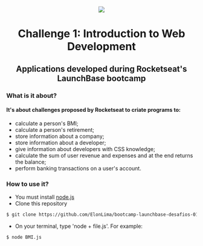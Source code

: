 <h1 align="center">
    <img src="https://camo.githubusercontent.com/268b1344409fac98c4eeda520482b6910c4ddcba/68747470733a2f2f73746f726167652e676f6f676c65617069732e636f6d2f676f6c64656e2d77696e642f626f6f7463616d702d6c61756e6368626173652f6c6f676f2e706e67">
</h1>

<h1 align="center">
    Challenge 1: Introduction to Web Development
</h1>

<h2 align="center">Applications developed during Rocketseat's LaunchBase bootcamp</h2>

###  What is it about?
#### It's about challenges proposed by Rocketseat to criate programs to:
- calculate a person's BMI;
- calculate a person's retirement;
- store information about a company;
- store information about a developer;
- give information about developers with CSS knowledge;
- calculate the sum of user revenue and expenses and at the end returns the balance;
- perform banking transactions on a user's account.

### How to use it?
- You must install [node.js](https://nodejs.org/en/)
- Clone this repository
``` bash
$ git clone https://github.com/ElonLima/bootcamp-launchbase-desafios-01.git
```
- On your terminal, type 'node + file.js'. For example:
``` bash
$ node BMI.js
```